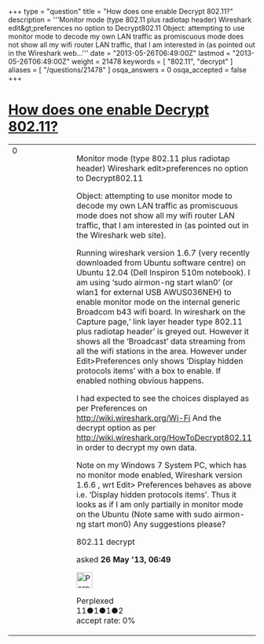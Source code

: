 +++
type = "question"
title = "How  does one  enable Decrypt 802.11?"
description = '''Monitor mode (type 802.11 plus radiotap header) Wireshark edit&amp;gt;preferences no option to Decrypt802.11  Object: attempting to use monitor mode to decode my own LAN traffic as promiscuous mode does not show all my wifi router LAN traffic, that I am interested in (as pointed out in the Wireshark web...'''
date = "2013-05-26T06:49:00Z"
lastmod = "2013-05-26T06:49:00Z"
weight = 21478
keywords = [ "802.11", "decrypt" ]
aliases = [ "/questions/21478" ]
osqa_answers = 0
osqa_accepted = false
+++

<div class="headNormal">

# [How does one enable Decrypt 802.11?](/questions/21478/how-does-one-enable-decrypt-80211)

</div>

<div id="main-body">

<div id="askform">

<table id="question-table" style="width:100%;"><colgroup><col style="width: 50%" /><col style="width: 50%" /></colgroup><tbody><tr class="odd"><td style="width: 30px; vertical-align: top"><div class="vote-buttons"><div id="post-21478-score" class="post-score" title="current number of votes">0</div><div id="favorite-count" class="favorite-count"></div></div></td><td><div id="item-right"><div class="question-body"><p>Monitor mode (type 802.11 plus radiotap header) Wireshark edit&gt;preferences no option to Decrypt802.11</p><p>Object: attempting to use monitor mode to decode my own LAN traffic as promiscuous mode does not show all my wifi router LAN traffic, that I am interested in (as pointed out in the Wireshark web site).</p><p>Running wireshark version 1.6.7 (very recently downloaded from Ubuntu software centre) on Ubuntu 12.04 (Dell Inspiron 510m notebook). I am using ‘sudo airmon-ng start wlan0’ (or wlan1 for external USB AWUS036NEH) to enable monitor mode on the internal generic Broadcom b43 wifi board. In wireshark on the Capture page,’ link layer header type 802.11 plus radiotap header’ is greyed out. However it shows all the ‘Broadcast’ data streaming from all the wifi stations in the area. However under Edit&gt;Preferences only shows ‘Display hidden protocols items’ with a box to enable. If enabled nothing obvious happens.</p><p>I had expected to see the choices displayed as per Preferences on <a href="http://wiki.wireshark.org/Wi-Fi">http://wiki.wireshark.org/Wi-Fi</a> And the decrypt option as per <a href="http://wiki.wireshark.org/HowToDecrypt802.11">http://wiki.wireshark.org/HowToDecrypt802.11</a> in order to decrypt my own data.</p><p>Note on my Windows 7 System PC, which has no monitor mode enabled, Wireshark version 1.6.6 , wrt Edit&gt; Preferences behaves as above i.e. ‘Display hidden protocols items’. Thus it looks as if I am only partially in monitor mode on the Ubuntu (Note same with sudo airmon-ng start mon0) Any suggestions please?</p></div><div id="question-tags" class="tags-container tags">802.11 decrypt</div><div id="question-controls" class="post-controls"></div><div class="post-update-info-container"><div class="post-update-info post-update-info-user"><p>asked <strong>26 May '13, 06:49</strong></p><img src="https://secure.gravatar.com/avatar/3465960e35877a57d79a82784bea702d?s=32&amp;d=identicon&amp;r=g" class="gravatar" width="32" height="32" alt="Perplexed&#39;s gravatar image" /><p>Perplexed<br />
<span class="score" title="11 reputation points">11</span><span title="1 badges"><span class="badge1">●</span><span class="badgecount">1</span></span><span title="1 badges"><span class="silver">●</span><span class="badgecount">1</span></span><span title="2 badges"><span class="bronze">●</span><span class="badgecount">2</span></span><br />
<span class="accept_rate" title="Rate of the user&#39;s accepted answers">accept rate:</span> <span title="Perplexed has no accepted answers">0%</span></p></div></div><div id="comments-container-21478" class="comments-container"></div><div id="comment-tools-21478" class="comment-tools"></div><div class="clear"></div><div id="comment-21478-form-container" class="comment-form-container"></div><div class="clear"></div></div></td></tr></tbody></table>

</div>

</div>

